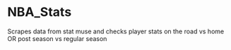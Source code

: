 # NBA_Stats
Scrapes data from stat muse and checks player stats on the road vs home OR post season vs regular season
